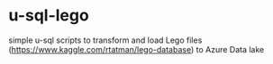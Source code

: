 # u-sql-lego
simple u-sql scripts to transform and load Lego files (https://www.kaggle.com/rtatman/lego-database) to Azure Data lake
